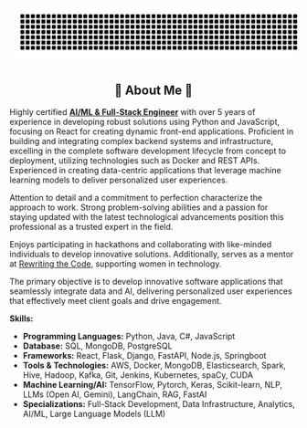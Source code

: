 ![gitartwork](gitartwork.svg)
# <h2 align="center"> 💫  About Me  💫 </h3>

Highly certified **<u>AI/ML & Full-Stack Engineer</u>** with over 5 years of experience in developing robust solutions using Python and JavaScript, focusing on React for creating dynamic front-end applications. Proficient in building and integrating complex backend systems and infrastructure, excelling in the complete software development lifecycle from concept to deployment, utilizing technologies such as Docker and REST APIs. Experienced in creating data-centric applications that leverage machine learning models to deliver personalized user experiences.

Attention to detail and a commitment to perfection characterize the approach to work. Strong problem-solving abilities and a passion for staying updated with the latest technological advancements position this professional as a trusted expert in the field.

Enjoys participating in hackathons and collaborating with like-minded individuals to develop innovative solutions. Additionally, serves as a mentor at [Rewriting the Code](https://rewritingthecode.org), supporting women in technology.

The primary objective is to develop innovative software applications that seamlessly integrate data and AI, delivering personalized user experiences that effectively meet client goals and drive engagement.

**Skills:**
- **Programming Languages:** Python, Java, C#, JavaScript
- **Database:** SQL, MongoDB, PostgreSQL
- **Frameworks:** React, Flask, Django, FastAPI, Node.js, Springboot
- **Tools & Technologies:** AWS, Docker, MongoDB, Elasticsearch, Spark, Hive, Hadoop, Kafka, Git, Jenkins, Kubernetes, spaCy, CUDA
- **Machine Learning/AI:** TensorFlow, Pytorch, Keras, Scikit-learn, NLP, LLMs (Open AI, Gemini), LangChain, RAG, FastAI 
- **Specializations:** Full-Stack Development, Data Infrastructure, Analytics, AI/ML, Large Language Models (LLM)
